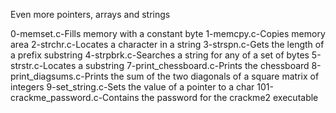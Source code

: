 Even more pointers, arrays and strings

0-memset.c-Fills memory with a constant byte
1-memcpy.c-Copies memory area
2-strchr.c-Locates a character in a string
3-strspn.c-Gets the length of a prefix substring
4-strpbrk.c-Searches a string for any of a set of bytes
5-strstr.c-Locates a substring
7-print_chessboard.c-Prints the chessboard
8-print_diagsums.c-Prints the sum of the two diagonals of a square matrix of integers
9-set_string.c-Sets the value of a pointer to a char
101-crackme_password.c-Contains the password for the crackme2 executable
